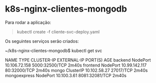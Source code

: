 # k8s-nginx-clientes-mongodb

Para rodar a aplicação:

> kubectl create -f cliente-svc-deploy.yaml

Os seguintes serviços serão criados:

~/k8s-nginx-clientes-mongodb$ kubectl get svc

<td>
  <tr>NAME           TYPE        CLUSTER-IP      EXTERNAL-IP   PORT(S)          AGE</tr>
backend        NodePort    10.106.72.158   <none>        5000:32500/TCP   2m40s
frontend       NodePort    10.99.142.117   <none>        80:32000/TCP     2m40s
mongo          ClusterIP   10.102.58.27    <none>        27017/TCP        2m40s
mongoexpress   NodePort    10.100.3.61     <none>        8081:32081/TCP   2m40s
  </td>
